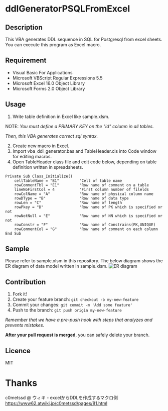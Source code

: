 ddlGeneratorPSQLFromExcel
====

## Description
This VBA generates DDL sequence in SQL for Postgresql from excel sheets.
You can execute this program as Excel macro.

## Requirement
* Visual Basic For Applications
* Microsoft VBScript Regular Expressions 5.5
* Microsoft Excel 16.0 Object Library
* Microsoft Forms 2.0 Object Library

## Usage
1. Write table definition in Excel like sample.xlsm.

NOTE: *You must define a PRIMARY KEY on the "id" column in all tables.*

*Then, this VBA generates correct sql syntax.*

2. Create new macro in Excel.
3. Import vba_ddl_generator.bas and TableHeader.cls into Code window for editing macros.
4. Open TableHeader class file and edit code below, depending on table definition written in spreadsheets.

```vbs
Private Sub Class_Initialize()
    cellTableName = "B1"         'Cell of table name
    rowCommentTbl = "E1"         'Row name of comment on a table
    lineNoFirstCol = 4           'First column number of filelds
    rowColName = "A"             'Row name of physical column name
    rowDType = "B"               'Row name of data type
    rowLen = "C"                 'Row name of length
    rowPkey = "D"                'Row name of PK which is specified or not
    rowNotNull = "E"             'Row name of NN which is specified or not
    rowConstr = "F"              'Row name of Constrains(FK,UNIQUE)
    rowCommentCol = "G"          'Row name of comment on each column
End Sub
```
## Sample 
Please refer to sample.xlsm in this repository.
The below diagram shows the ER diagram of data model written in sample.xlsm.
![ER diagram](https://github.com/yappynoppy/ddlGeneratorPSQLFromExcel/blob/master/er_diagram.png)

## Contribution

1. Fork it!
2. Create your feature branch: `git checkout -b my-new-feature`
3. Commit your changes: `git commit -m 'Add some feature'`
4. Push to the branch: `git push origin my-new-feature`

*Remember that we have a pre-push hook with steps that analyzes and prevents mistakes.*

**After your pull request is merged**, you can safely delete your branch.

## Licence

MIT

# Thanks
c0metssd @ ウィキ - excelからDDLを作成するマクロ例
https://www62.atwiki.jp/c0metssd/pages/81.html
